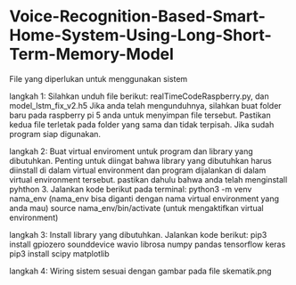 # Voice-Recognition-Based-Smart-Home-System-Using-Long-Short-Term-Memory-Model
File yang diperlukan untuk menggunakan sistem

langkah 1:
Silahkan unduh file berikut:
realTimeCodeRaspberry.py, dan model_lstm_fix_v2.h5
Jika anda telah mengunduhnya, silahkan buat folder baru pada raspberry pi 5 anda untuk menyimpan file tersebut. Pastikan kedua file terletak pada folder yang sama dan tidak terpisah.
Jika sudah program siap digunakan.

langkah 2:
Buat virtual enviroment untuk program dan library yang dibutuhkan.
Penting untuk diingat bahwa library yang dibutuhkan harus diinstall di dalam virtual environment dan program dijalankan di dalam virtual environment tersebut.
pastikan dahulu bahwa anda telah menginstall pyhthon 3.
Jalankan kode berikut pada terminal:
python3 -m venv nama_env (nama_env bisa diganti dengan nama virtual environment yang anda mau)
source nama_env/bin/activate (untuk mengaktifkan virtual environment)

langkah 3:
Install library yang dibutuhkan.
Jalankan kode berikut:
pip3 install gpiozero sounddevice wavio librosa numpy pandas tensorflow keras
pip3 install scipy matplotlib

langkah 4:
Wiring sistem sesuai dengan gambar pada file skematik.png
